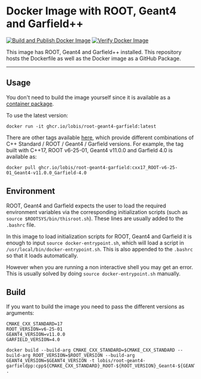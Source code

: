 # Docker Image with ROOT, Geant4 and Garfield++

[![Build and Publish Docker Image](https://github.com/lobis/docker-root-geant4-garfield/actions/workflows/docker.yml/badge.svg)](https://github.com/lobis/docker-root-geant4-garfield/actions/workflows/docker.yml)
[![Verify Docker Image](https://github.com/lobis/docker-root-geant4-garfield/actions/workflows/test.yml/badge.svg)](https://github.com/lobis/docker-root-geant4-garfield/actions/workflows/test.yml)


This image has ROOT, Geant4 and Garfield++ installed. This repository hosts the Dockerfile as well as the Docker image as a GitHub Package.

---

## Usage

You don't need to build the image yourself since it is available as a [container package](https://github.com/lobis/docker-root-geant4-garfield/pkgs/container/root-geant4-garfield).

To use the latest version:

```
docker run -it ghcr.io/lobis/root-geant4-garfield:latest
```

There are other tags available [here](https://github.com/lobis/docker-root-geant4-garfield/pkgs/container/root-geant4-garfield/versions), which provide different combinations of C++ Standard / ROOT / Geant4 / Garfield versions. For example, the tag built with C++17, ROOT v6-25-01, Geant4 v11.0.0 and Garfield 4.0 is available as:

```
docker pull ghcr.io/lobis/root-geant4-garfield:cxx17_ROOT-v6-25-01_Geant4-v11.0.0_Garfield-4.0
```

## Environment

ROOT, Geant4 and Garfield expects the user to load the required environment variables via the corresponding initialization scripts (such as `source $ROOTSYS/bin/thisroot.sh`). These lines are usually added to the `.bashrc` file.

In this image to load initialization scripts for ROOT, Geant4 and Garfield it is enough to input `source docker-entrypoint.sh`, which will load a script in `/usr/local/bin/docker-entrypoint.sh`. This is also appended to the `.bashrc` so that it loads automatically.

However when you are running a non interactive shell you may get an error. This is usually solved by doing `source docker-entrypoint.sh` manually.


## Build

If you want to build the image you need to pass the different versions as arguments:

```
CMAKE_CXX_STANDARD=17
ROOT_VERSION=v6-25-01
GEANT4_VERSION=v11.0.0
GARFIELD_VERSION=4.0

docker build --build-arg CMAKE_CXX_STANDARD=$CMAKE_CXX_STANDARD --build-arg ROOT_VERSION=$ROOT_VERSION --build-arg GEANT4_VERSION=$GEANT4_VERSION -t lobis/root-geant4-garfieldpp:cpp${CMAKE_CXX_STANDARD}_ROOT-${ROOT_VERSION}_Geant4-${GEANT4_VERSION}_Garfield-${GARFIELD_VERSION} .
```
